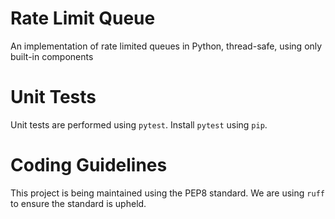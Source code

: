 # Rate Limit Queue

An implementation of rate limited queues in Python, thread-safe, using only built-in components

# Unit Tests

Unit tests are performed using `pytest`. Install `pytest` using `pip`.

# Coding Guidelines

This project is being maintained using the PEP8 standard. We are using `ruff` to ensure the standard is upheld.
